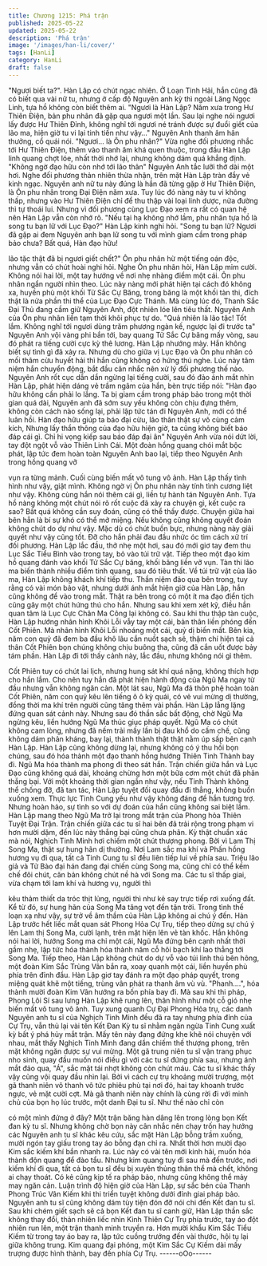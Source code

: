 ```yaml
---
title: Chương 1215: Phá trận
published: 2025-05-22
updated: 2025-05-22
description: 'Phá trận'
image: '/images/han-li/cover/'
tags: [HanLi]
category: HanLi
draft: false
---
```


"Ngươi biết ta?".
Hàn Lập có chút ngạc nhiên. Ở Loạn Tinh Hải, hắn cũng đã có
biết qua vài nữ tu, nhưng ở cấp độ Nguyên anh kỳ thì ngoài Lăng
Ngọc Linh, tựa hồ không còn biết thêm ai.
"Ngươi là Hàn Lập? Năm xưa trong Hư Thiên Điện, bản phu nhân
đã gặp qua ngươi một lần. Sau lại nghe nói ngươi lấy được Hư
Thiên Đỉnh, không nghĩ tới ngươi né tránh được sự đuổi giết của
lão ma, hiện giờ tu vi lại tinh tiến như vậy…" Nguyên Anh thanh
âm hân thưởng, cổ quái nói.
"Ngươi… là Ôn phu nhân?" Vừa nghe đối phương nhắc tới Hư
Thiên Điện, thêm vào thanh âm khá quen thuộc, trong đầu Hàn
Lập linh quang chợt lóe, nhất thời nhớ lại, nhưng không dám quá
khẳng định.
"Không ngờ đạo hữu còn nhớ tới lão thân" Nguyên Anh tắc lưỡi
thở dài một hơi.
Nghe đối phương thản nhiên thừa nhận, trên mặt Hàn Lập tràn
đầy vẻ kinh ngạc. Nguyên anh nữ tu này đúng là hắn đã từng gặp
ở Hư Thiên Điện, là Ôn phu nhân trong Đại Điện năm xưa. Tuy
lúc đó nàng này tu vi không thấp, nhưng vào Hư Thiên Điện chỉ
để thu thập vài loại linh dược, nửa đường thì tự thoái lui. Nhưng
vì đối phương cùng Lục Đạo xem ra rất có quan hệ nên Hàn Lập
vẫn còn nhớ rõ.
"Nếu tại hạ không nhớ lầm, phu nhân tựa hồ là song tu bạn lữ với
Lục Đạo?" Hàn Lập kinh nghi hỏi.
"Song tu bạn lữ? Ngươi đã gặp ai đem Nguyên anh bạn lữ song tu
với mình giam cầm trong pháp bảo chưa? Bất quá, Hàn đạo hữu!

lão tặc thật đã bị ngươi giết chết?" Ôn phu nhân hừ một tiếng oán
độc, nhưng vẫn có chút hoài nghi hỏi.
Nghe Ôn phu nhân hỏi, Hàn Lập mỉm cười. Không nói hai lời, một
tay hướng về nơi nhẹ nhàng điểm một cái. Ôn phu nhân ngẩn
người nhìn theo.
Lúc này nàng mới phát hiện tại cách đó không xa, huyền phù một
khối Tử Sắc Cự Băng, trong băng là một khối tàn thi, đích thật là
nửa phần thi thể của Lục Đạo Cực Thánh.
Mà cùng lúc đó, Thanh Sắc Đại Thủ đang cầm giữ Nguyên Anh,
đột nhiên lóe lên tiêu thất. Nguyên Anh của Ôn phu nhân liền tạm
thời khôi phục tự do.
"Quả nhiên là lão tặc! Tốt lắm. Không nghĩ tới ngươi dùng trăm
phương ngàn kế, ngược lại đi trước ta" Nguyên Anh vội vàng phi
bắn tới, bay quang Tử Sắc Cự băng mấy vòng, sau đó phát ra
tiếng cười cực kỳ thê lương.
Hàn Lập nhướng mày. Hắn không biết sự tình gì đã xảy ra.
Nhưng dù cho giữa vị Lục Đạo và Ôn phu nhân có mối thâm cừu
huyết hải thì hắn cũng không có hứng thú nghe. Lúc này tâm
niệm hắn chuyển động, bắt đầu cân nhắc nên xử lý đối phương
thế nào. Nguyên Anh rốt cục dần dần ngừng lại tiếng cười, sau đó
đảo ánh mắt nhìn Hàn Lập, phát hiện dáng vẻ trầm ngâm của
hắn, bèn trực tiếp nói:
"Hàn đạo hữu không cần phải lo lắng. Ta bị giam cầm trong pháp
bảo trong một thời gian quá dài, Nguyên anh đã sớm suy yếu
không còn chịu đựng thêm, không còn cách nào sống lại, phải lập
tức tán đi Nguyên Anh, mới có thể luân hồi. Hàn đạo hữu giúp ta
báo đại cừu, lão thân thật sự vô cùng cảm kích, Nhưng lấy thần
thông của đạo hữu hiện giờ, ta cũng không biết báo đáp cái gì.
Chỉ hi vọng kiếp sau báo đáp đại ân"
Nguyên Anh vừa nói dứt lời, tay đột ngột vỗ vào Thiên Linh Cái.
Một đoàn hồng quang chói mắt bộc phát, lập tức đem hoàn toàn
Nguyên Anh bao lại, tiếp theo Nguyên Anh trong hồng quang vỡ

vụn ra từng mảnh. Cuối cùng biến mất vô tung vô ảnh.
Hàn Lập thấy tình hình như vậy, giật mình.
Không ngờ vị Ôn phu nhân này tính tình cương liệt như vậy.
Không cùng hắn nói thêm cái gì, liền tự hành tán Nguyên Anh.
Tựa hồ nàng không một chút nói rõ rốt cuộc đã xảy ra chuyện gì,
kết cuộc ra sao?
Bất quá không cần suy đoán, cũng có thể thấy được. Chuyện
giữa hai bên hẳn là bí sự khó có thể mở miệng. Nếu không cũng
không quyết đoán không chút do dự như vậy.
Mặc dù có chút buồn bực, nhưng nàng này giải quyết như vậy
cũng tốt. Đỡ cho hắn phải đau đầu nhức óc tìm cách xử trí đối
phương.
Hàn Lập lắc đầu, thở nhẹ một hơi, sau đó mới giơ tay đem thu
Lục Sắc Tiểu Bình vào trong tay, bỏ vào túi trữ vật.
Tiếp theo một đạo kim hồ quang đánh vào khối Tử Sắc Cự băng,
khối băng liền vỡ vụn. Tàn thi lão ma biến thành nhiều điểm tinh
quang, sau đó tiêu thất. Về túi trữ vật của lão ma, Hàn Lập không
khách khí tiếp thu.
Thần niệm đảo qua bên trong, tuy rằng có vài món bảo vật,
nhưng dưới ánh mắt hiện giờ của Hàn Lập, hắn cũng không để
vào trong mắt. Thật ra bên trong có một ít ma đạo điển tịch cũng
gây một chút hứng thú cho hắn. Nhưng sau khi xem xét kỹ, điều
hắn quan tâm là Lục Cực Chân Ma Công lại không có.
Sau khi thu thập tàn cuộc, Hàn Lập hướng nhân hình Khôi Lỗi vẫy
tay một cái, bản thân liền phóng đến Cốt Phiên. Mà nhân hình
Khôi Lỗi nhoáng một cái, quỷ dị biến mất. Bên kia, năm con quỷ
đã đem ba đầu khô lâu cắn nuốt sạch sẽ, thậm chí hiện tại cả
thân Cốt Phiên bọn chúng không chịu buông tha, cũng đã cắn uốt
được bảy tám phần.
Hàn Lập đi tới thấy cảnh này, lắc đầu, nhưng không nói gì thêm.

Cốt Phiên tuy có chút lai lịch, nhưng hung sát khí quá nặng,
không thích hợp cho hắn lắm. Cho nên tuy hắn đã phát hiện hành
động của Ngũ Ma ngay từ đầu nhưng vẫn không ngăn cản.
Một lát sau, Ngũ Ma đã thôn phệ hoàn toàn Cốt Phiên, năm con
quỷ kêu lên tiếng ô ô kỳ quái, có vẻ vui mừng dị thường, đồng
thời ma khí trên người cũng tăng thêm vài phần. Hàn Lập lẳng
lặng đứng quan sát cảnh này. Nhưng sau đó thần sắc bất động,
chờ Ngũ Ma ngừng kêu, liền hướng Ngũ Ma thúc giục pháp
quyết.
Ngũ Ma có chút không cam lòng, nhưng đã nếm trải mấy lần bị
đau khổ do cấm chế, cũng không dám phản kháng, bay lại, thành
thành thật thật nằm úp sấp bên cạnh Hàn Lập. Hàn Lập cũng
không dừng lại, nhưng không có ý thu hồi bọn chúng, sau đó hóa
thành một đạo thanh hồng hướng Thiên Tinh Thành bay đi. Ngũ
Ma hóa thành ma phong đi theo sát hắn.
Trận chiến giữa hắn và Lục Đạo cũng không quá dài, khoảng
chừng hơn một bữa cơm một chút đã phân thắng bại. Với một
khoảng thời gian ngắn như vậy, nếu Tinh Thành không thể chống
đỡ, đã tan tác, Hàn Lập tuyệt đối quay đầu đi thẳng, không buồn
xuống xem.
Thực lực Tinh Cung yếu như vậy không đáng để hắn tương trợ.
Nhưng hoàn hảo, sự tình so với dự đoán của hắn cũng không sai
biệt lắm. Hàn Lập mang theo Ngũ Ma trở lại trong mắt trận của
Phong hỏa Thiên Tuyệt Đại Trận. Trận chiến giữa các tu sĩ hai
bên đã trải rộng trong phạm vi hơn mười dặm, đến lúc này thắng
bại cũng chưa phân.
Kỳ thật chuẩn xác mà nói, Nghịch Tinh Minh hơi chiếm một chút
thượng phong. Bởi vì Lam Thị Song Ma, thật sự hung hãn dị
thường. Nơi Lam sắc ma khí và Phấn hồng hương vụ đi qua, tất
cả Tinh Cung tu sĩ đều liên tiếp lui về phía sau. Triệu lão giả và
Tử Bào đại hán đang đại chiến cùng Song ma, cũng chỉ có thể
kềm chế đôi chút, căn bản không chút nề hà với Song ma.
Các tu sĩ thấp giai, vừa chạm tới lam khí và hương vụ, người thì

kêu thảm thiết da tróc thịt lủng, người thì như kẻ say trực tiếp rơi
xuống đất. Kể từ đó, sự hung hãn của Song Ma tăng vọt đến tận
trời.
Trong tình thế loạn xạ như vậy, sự trở về âm thầm của Hàn Lập
không ai chú ý đến.
Hàn Lập trước hết liếc mắt quan sát Phong Hỏa Cự Trụ, tiếp theo
dừng sự chú ý lên Lam thị Song Ma, cười lạnh, trên mặt hiện lên
vẻ tàn khốc. Hắn không nói hai lời, hướng Song ma chỉ một cái,
Ngũ Ma đứng bên cạnh nhất thời gầm nhẹ, lập tức hóa thành hóa
thành năm cỗ hôi bạch khí lao thẳng tới Song Ma.
Tiếp theo, Hàn Lập không chút do dự vỗ vào túi linh thú bên hông,
một đoàn Kim Sắc Trùng Vân bắn ra, xoay quanh một cái, liền
huyền phù phía trên đỉnh đầu. Hàn Lập giơ tay đánh ra một đạo
pháp quyết, trong miệng quát khẽ một tiếng, trùng vân phát ra
thanh âm vù vù. "Phanh….", hóa thành mười đoàn Kim Vân
hướng ra bốn phía bay đi.
Mà sau khi thi pháp, Phong Lôi Sí sau lưng Hàn Lập khẽ rung lên,
thân hình như một cỗ gió nhẹ biến mất vô tung vô ảnh. Tuy xung
quanh Cự Đại Phong Hỏa trụ, các danh Nguyên anh tu sĩ của
Nghịch Tinh Minh đều đã ra tay nhưng phía đỉnh của Cự Trụ, vẫn
thủ lại vài tên Kết Đan Kỳ tu sĩ nhằm ngăn ngừa Tinh Cung xuất
kỳ bất ý phá hủy mắt trận.
Mấy tên này đang đứng khe khẽ nói chuyện với nhau, mắt thấy
Nghịch Tinh Minh đang dần chiếm thế thượng phong, trên mặt
không ngăn được sự vui mừng. Một gã trung niên tu sĩ vận trang
phục nho sinh, quay đầu muốn nói điều gì với các tu sĩ đứng phía
sau, nhưng ánh mắt đảo qua, "Á", sắc mặt tái nhợt không còn
chút máu.
Các tu sĩ khác thấy vậy cũng vội quay đầu nhìn lại.
Bởi vì cách cự trụ khoảng mười trượng, một gã thanh niên vô
thanh vô tức phiêu phù tại nơi đó, hai tay khoanh trước ngực, vẻ
mặt cười cợt. Mà gã thanh niên này chính là cùng rời đi với minh
chủ của bọn họ lúc trước, một danh Đại tu sĩ. Như thế nào chỉ còn

có một mình đứng ở đây?
Một trận băng hàn dâng lên trong lòng bọn Kết đan kỳ tu sĩ.
Nhưng không chờ bọn này cân nhắc nên chạy trốn hay hướng
các Nguyên anh tu sĩ khác kêu cứu, sắc mặt Hàn Lập bỗng trầm
xuống, mười ngón tay giấu trong tay áo bỗng đạn chỉ ra. Nhất thời
hơn mười đạo Kim sắc kiếm khí bắn nhanh ra. Lúc này có vài tên
mới kinh hãi, muốn hóa thành độn quang để đào tẩu.
Nhưng kim quang tuy đi sau mà đến trước, nơi kiếm khí đi qua,
tất cả bọn tu sĩ đều bị xuyên thủng thân thể mà chết, không ai
chạy thoát.
Có kẻ cũng kịp tế ra pháp bảo, nhưng cũng không thể mảy may
ngăn cản. Luận trình độ hiện giờ của Hàn Lập, sự sắc bén của
Thanh Phong Trúc Vân Kiếm khi thi triển tuyệt không dưới đỉnh
giai pháp bảo. Nguyên anh tu sĩ cũng không dám tùy tiện đón đỡ
nói chi đến Kết đan tu sĩ.
Sau khi chém giết sạch sẽ cả bọn Kết đan tu sĩ canh giữ, Hàn Lập
thần sắc không thay đổi, thản nhiên liếc nhìn Kình Thiên Cự Trụ
phía trước, tay áo đột nhiên run lên, một trận thanh minh truyền
ra. Hơn mười khẩu Kim Sắc Tiểu Kiếm từ trong tay áo bay ra, lập
tức cuồng trướng đến vài thước, hội tụ lại giữa không trung. Kim
quang đại phóng, một Kim Sắc Cự Kiếm dài mấy trượng được
hình thành, bay đến phía Cự Trụ.
------oOo------
